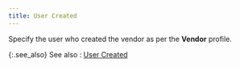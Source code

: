 ```yaml
---
title: User Created
---
```



Specify the user who created the vendor as per the **Vendor**  profile.


{:.see_also}
See also
: [User  Created ](JavaScript:RelatedTopics1.Click())<!--Metadata type="DesignerControl" startspan
<object CLASSID="clsid:ADB880A6-D8FF-11CF-9377-00AA003B7A11"
	ID=RelatedTopics1
	TYPE="application/x-oleobject">
</object>-->

<object classid="clsid:ADB880A6-D8FF-11CF-9377-00AA003B7A11" id="RelatedTopics1" type="application/x-oleobject"> 
 <param name="Command" value="Related Topics">
<param name="Window" value="second">
<param name="Item1" value="User Created;{{site.mv_chm}}/finding-vendors/find-vendor-details/more-choices/user_created_find_vendors_dialog_box_vendors_more_choices_content.html">
</object><!--Metadata type="DesignerControl" endspan-->
